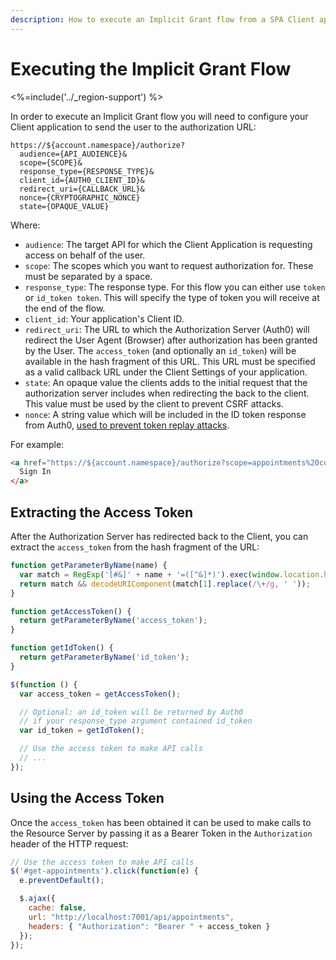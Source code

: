 ```yaml
---
description: How to execute an Implicit Grant flow from a SPA Client application
---
```


# Executing the Implicit Grant Flow
<%=include('../_region-support') %>

In order to execute an Implicit Grant flow you will need to configure your Client application to send the user to the authorization URL:

```text
https://${account.namespace}/authorize?
  audience={API_AUDIENCE}&
  scope={SCOPE}&
  response_type={RESPONSE_TYPE}&
  client_id={AUTH0_CLIENT_ID}&
  redirect_uri={CALLBACK_URL}&
  nonce={CRYPTOGRAPHIC_NONCE}
  state={OPAQUE_VALUE}
```

Where:

* `audience`: The target API for which the Client Application is requesting access on behalf of the user.
* `scope`: The scopes which you want to request authorization for. These must be separated by a space.
* `response_type`: The response type. For this flow you can either use `token` or `id_token token`. This will specify the type of token you will receive at the end of the flow.
* `client_id`: Your application's Client ID.
* `redirect_uri`: The URL to which the Authorization Server (Auth0) will redirect the User Agent (Browser) after authorization has been granted by the User. The `access_token` (and optionally an `id_token`) will be available in the hash fragment of this URL. This URL must be specified as a valid callback URL under the Client Settings of your application.
* `state`: An opaque value the clients adds to the initial request that the authorization server includes when redirecting the back to the client. This value must be used by the client to prevent CSRF attacks.
* `nonce`: A string value which will be included in the ID token response from Auth0, [used to prevent token replay attacks](/api-auth/tutorials/nonce).

For example:

```html
<a href="https://${account.namespace}/authorize?scope=appointments%20contacts&audience=appointments:api&response_type=id_token%20token&client_id=${account.clientId}&redirect_uri=https://myclientapp.com/callback">
  Sign In
</a>
```

## Extracting the Access Token

After the Authorization Server has redirected back to the Client, you can extract the `access_token` from the hash fragment of the URL:

```js
function getParameterByName(name) {
  var match = RegExp('[#&]' + name + '=([^&]*)').exec(window.location.hash);
  return match && decodeURIComponent(match[1].replace(/\+/g, ' '));
}

function getAccessToken() {
  return getParameterByName('access_token');
}

function getIdToken() {
  return getParameterByName('id_token');
}

$(function () {
  var access_token = getAccessToken();

  // Optional: an id_token will be returned by Auth0
  // if your response_type argument contained id_token
  var id_token = getIdToken();

  // Use the access token to make API calls
  // ...
});
```

## Using the Access Token

Once the `access_token` has been obtained it can be used to make calls to the Resource Server by passing it as a Bearer Token in the `Authorization` header of the HTTP request:

``` js
// Use the access token to make API calls
$('#get-appointments').click(function(e) {
  e.preventDefault();

  $.ajax({
    cache: false,
    url: "http://localhost:7001/api/appointments",
    headers: { "Authorization": "Bearer " + access_token }
  });
});
```
